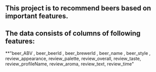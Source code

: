 
## This project is to recommend beers based on important features. 

## The data consists of columns of following features: 


**"beer_ABV , beer_beerId , beer_brewerId , beer_name , beer_style	, review_appearance, review_palette, review_overall, review_taste, review_profileName, review_aroma, review_text, review_time"


